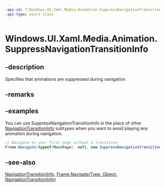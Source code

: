 ```yaml
---
-api-id: T:Windows.UI.Xaml.Media.Animation.SuppressNavigationTransitionInfo
-api-type: winrt class
---
```


<!-- Class syntax.
public class SuppressNavigationTransitionInfo : Windows.UI.Xaml.Media.Animation.NavigationTransitionInfo, Windows.UI.Xaml.Media.Animation.ISuppressNavigationTransitionInfo
-->

# Windows.UI.Xaml.Media.Animation.SuppressNavigationTransitionInfo

## -description
Specifies that animations are suppressed during navigation.



## -remarks

## -examples
You can use SuppressNavigationTransitionInfo in the place of other [NavigationTransitionInfo](navigationtransitioninfo.md) subtypes when you want to avoid playing any animation during navigation.

```csharp
// Navigate to your first page without a transition 
Frame.Navigate(typeof(MainPage), null, new SuppressNavigationTransitionInfo()); 

```

## -see-also
[NavigationTransitionInfo](navigationtransitioninfo.md), [Frame.Navigate(Type, Object, NavigationTransitionInfo)](../windows.ui.xaml.controls/frame_navigate_1426351961.md)
